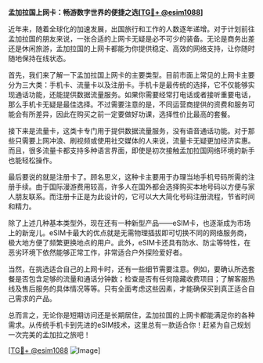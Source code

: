 **孟加拉国上网卡：畅游数字世界的便捷之选[[TG💪+ @esim1088](https://t.me/s/esim1088)]**

近年来，随着全球化的加速发展，出国旅行和工作的人数逐年递增。对于计划前往孟加拉国的朋友来说，一张合适的上网卡无疑是必不可少的装备。无论是商务出差还是休闲旅游，孟加拉国的上网卡都能为你提供稳定、高效的网络支持，让你随时随地保持在线状态。

首先，我们来了解一下孟加拉国上网卡的主要类型。目前市面上常见的上网卡主要分为三大类：手机卡、流量卡以及注册卡。手机卡是最传统的选择，它不仅能够实现通话功能，还能提供数据流量服务。如果你需要经常打电话或者接听重要电话，那么手机卡无疑是最佳选择。不过需要注意的是，不同运营商提供的资费和服务可能会有所差异，因此在购买之前一定要做好功课，选择性价比最高的套餐。

接下来是流量卡，这类卡专门用于提供数据流量服务，没有语音通话功能。对于那些只需要上网冲浪、刷视频或使用社交媒体的人来说，流量卡无疑更加经济实惠。而且，很多流量卡都支持多种语言界面，即使是初次接触孟加拉国网络环境的新手也能轻松操作。

最后要说的就是注册卡了。顾名思义，这种卡主要用于办理当地手机号码所需的注册手续。由于国际漫游费用较高，许多人在国外都会选择购买本地号码以方便与家人朋友联系。而注册卡正是为此设计的，它可以大大简化号码注册流程，节省时间和精力。

除了上述几种基本类型外，现在还有一种新型产品——eSIM卡，也逐渐成为市场上的新宠儿。eSIM卡最大的优点就是无需物理插拔即可切换不同的网络服务商，极大地方便了频繁更换地点的用户。此外，eSIM卡还具有防水、防尘等特性，在恶劣环境下依然能够正常工作，非常适合户外探险爱好者。

当然，在挑选适合自己的上网卡时，还有一些细节需要注意。例如，要确认所选套餐是否包含足够的流量和通话分钟数；检查是否有任何隐藏收费项目；了解客服热线及售后服务的具体情况等等。只有全面考虑这些因素，才能确保买到真正适合自己需求的产品。

总而言之，无论你是短期访问还是长期居住，孟加拉国的上网卡都能满足你的各种需求。从传统手机卡到先进的eSIM技术，这里总有一款适合你！赶紧为自己规划一次完美的孟加拉之旅吧！

[[TG💪+ @esim1088](https://t.me/s/esim1088) ![Image](https://i.postimg.cc/4NQfJmqS/Snipaste-2025-05-13-00-14-12.png)]